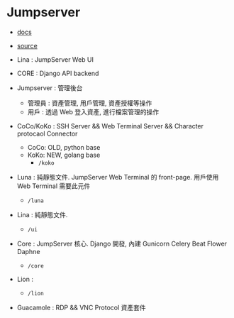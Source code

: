 # Jumpserver

- [docs](https://docs.jumpserver.org/zh/master/)
- [source](https://github.com/jumpserver/jumpserver)

- Lina : JumpServer Web UI

- CORE : Django API backend


- Jumpserver : 管理後台
    - 管理員 : 資產管理, 用戶管理, 資產授權等操作
    - 用戶 : 透過 Web 登入資產, 進行檔案管理的操作
- CoCo/KoKo : SSH Server && Web Terminal Server && Character protocaol Connector
    - CoCo: OLD, python base
    - KoKo: NEW, golang base
        - `/koko`
- Luna : 純靜態文件. JumpServer Web Terminal 的 front-page. 用戶使用 Web Terminal 需要此元件
    - `/luna`
- Lina : 純靜態文件.
    - `/ui`
- Core : JumpServer 核心. Django 開發, 內建 Gunicorn Celery Beat Flower Daphne
    - `/core`
- Lion : 
    - `/lion`
- Guacamole : RDP && VNC Protocol 資產套件